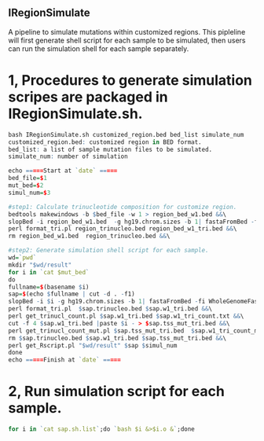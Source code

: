 ## IRegionSimulate
A pipeline to simulate mutations within customized regions.
This pipleline will first generate shell script for each sample to be simulated, then users can run the simulation shell for each sample separately.

# 1, Procedures to generate simulation scripes are packaged in IRegionSimulate.sh. 
```R
bash IRegionSimulate.sh customized_region.bed bed_list simulate_num
customized_region.bed: customized region in BED format.
bed_list: a list of sample mutation files to be simulated.
simulate_num: number of simulation
```
```R
echo =====Start at `date` =====
bed_file=$1
mut_bed=$2
simul_num=$3

#step1: Calculate trinucleotide composition for customize region.
bedtools makewindows -b $bed_file -w 1 > region_bed_w1.bed &&\
slopBed -i region_bed_w1.bed  -g hg19.chrom.sizes -b 1| fastaFromBed -fi WholeGenomeFasta.fa -bed - -tab >region_trinucleo.bed &&\
perl format_tri.pl region_trinucleo.bed region_bed_w1_tri.bed &&\
rm region_bed_w1.bed  region_trinucleo.bed &&\

#step2: Generate simulation shell script for each sample.
wd=`pwd`
mkdir "$wd/result"
for i in `cat $mut_bed`
do
fullname=$(basename $i)
sap=$(echo $fullname | cut -d . -f1)
slopBed -i $i -g hg19.chrom.sizes -b 1| fastaFromBed -fi WholeGenomeFasta.fa -bed - -tab >$sap.trinucleo.bed && \
perl format_tri.pl  $sap.trinucleo.bed $sap.w1_tri.bed &&\
perl get_trinucl_count.pl $sap.w1_tri.bed $sap.w1_tri_count.txt &&\
cut -f 4 $sap.w1_tri.bed |paste $i - > $sap.tss_mut_tri.bed &&\
perl get_trinucl_count_mut.pl $sap.tss_mut_tri.bed  $sap.w1_tri_count_mut.txt &&\
rm $sap.trinucleo.bed $sap.w1_tri.bed $sap.tss_mut_tri.bed &&\
perl get_Rscript.pl "$wd/result" $sap $simul_num
done
echo =====Finish at `date` =====
```
# 2, Run simulation script for each sample.
```R
for i in `cat sap.sh.list`;do `bash $i &>$i.o &`;done
```
